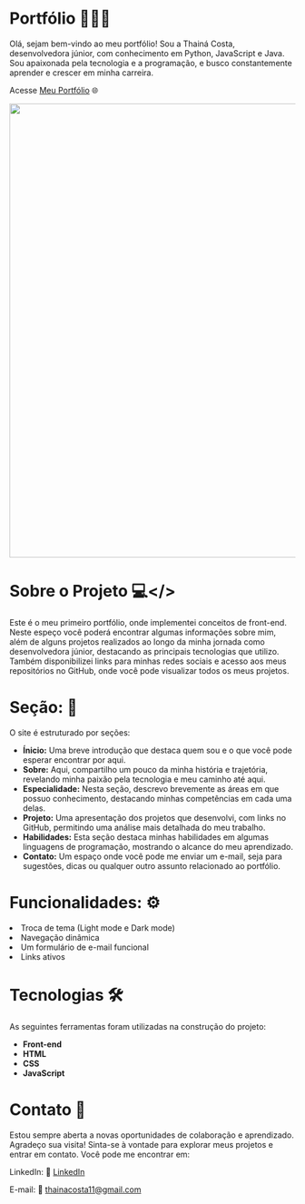 # Portfólio 👩🏻‍💻

Olá, sejam bem-vindo ao meu portfólio! Sou a Thainá Costa, desenvolvedora júnior, com conhecimento em Python, JavaScript e Java. Sou apaixonada pela tecnologia e a programação, e busco constantemente aprender e crescer em minha carreira.

Acesse <a href= "https://thainacosta2.github.io/Portfolio/" target="_blank"> Meu Portfólio</a> 🌐

<div>
<img src="Portfolio Imagens/portfóliohome.png" width="800px" />

# Sobre o Projeto 💻</> 
Este é o meu primeiro portfólio, onde implementei conceitos de front-end. Neste espeço você poderá encontrar algumas informações sobre mim, além de alguns projetos realizados ao longo da minha jornada como desenvolvedora júnior, destacando as principais tecnologias que utilizo. Também disponibilizei links para minhas redes sociais e acesso aos meus repositórios no GitHub, onde você pode visualizar todos os meus projetos.

# Seção: 📌
O site é estruturado por seções:
- **Ínicio:** Uma breve introdução que destaca quem sou e o que você pode esperar encontrar por aqui.
- **Sobre:** Aqui, compartilho um pouco da minha história e trajetória, revelando minha paixão pela tecnologia e meu caminho até aqui.
- **Especialidade:** Nesta seção, descrevo brevemente as áreas em que possuo conhecimento, destacando minhas competências em cada uma delas.
- **Projeto:**  Uma apresentação dos projetos que desenvolvi, com links no GitHub, permitindo uma análise mais detalhada do meu trabalho.
- **Habilidades:** Esta seção destaca minhas habilidades em algumas linguagens de programação, mostrando o alcance do meu aprendizado.
- **Contato:** Um espaço onde você pode me enviar um e-mail, seja para sugestões, dicas ou qualquer outro assunto relacionado ao portfólio.


# Funcionalidades: ⚙️
<div>
  <li>Troca de tema (Light mode e Dark mode)</li>
  <li>Navegação dinâmica</li>
  <li>Um formulário de e-mail funcional</li>
  <li>Links ativos</li>
</div>

# Tecnologias 🛠
As seguintes ferramentas foram utilizadas na construção do projeto:
- **Front-end**
- **HTML**
- **CSS**
- **JavaScript**

# Contato 📱
Estou sempre aberta a novas oportunidades de colaboração e aprendizado. Agradeço sua visita! Sinta-se à vontade para explorar meus projetos e entrar em contato. Você pode me encontrar em:

LinkedIn: 🔗
<a href= "https://www.linkedin.com/in/thainacostaj" target="_blank"> LinkedIn</a>

E-mail: 📧
thainacosta11@gmail.com
